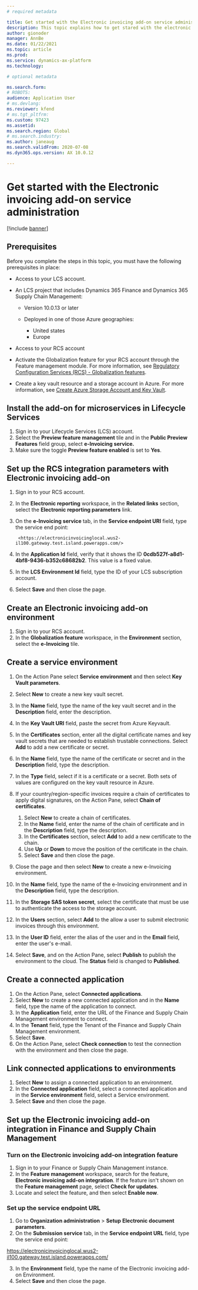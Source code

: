 ```yaml
---
# required metadata

title: Get started with the Electronic invoicing add-on service administration
description: This topic explains how to get stared with the electronic invoicing add-on. 
author: gionoder
manager: AnnBe
ms.date: 01/22/2021
ms.topic: article
ms.prod: 
ms.service: dynamics-ax-platform
ms.technology: 

# optional metadata

ms.search.form: 
# ROBOTS: 
audience: Application User
# ms.devlang: 
ms.reviewer: kfend
# ms.tgt_pltfrm: 
ms.custom: 97423
ms.assetid: 
ms.search.region: Global
# ms.search.industry: 
ms.author: janeaug
ms.search.validFrom: 2020-07-08
ms.dyn365.ops.version: AX 10.0.12

---
```


# Get started with the Electronic invoicing add-on service administration

[!include [banner](../includes/banner.md)]

## Prerequisites

Before you complete the steps in this topic, you must have the following prerequisites in place:

   - Access to your LCS account.
   - An LCS project that includes Dynamics 365 Finance and Dynamics 365 Supply Chain Management:
    
        - Version 10.0.13 or later
        - Deployed in one of those Azure geographies:

             - United states
             - Europe

   - Access to your RCS account
   - Activate the Globalization feature for your RCS account through the Feature management module. For more information, see [Regulatory Configuration Services (RCS) - Globalization features](rcs-globalization-feature.md).
   - Create a key vault resource and a storage account in Azure. For more information, see [Create Azure Storage Account and Key Vault](e-invoicing-create-azure-storage-account-key-vault.md).

## Install the add-on for microservices in Lifecycle Services 

1. Sign in to your Lifecycle Services (LCS) account.
2. Select the **Preview feature management** tile and in the **Public Preview Features** field group, select **e-Invoicing service.**
3. Make sure the toggle **Preview feature enabled** is set to **Yes**.

## Set up the RCS integration parameters with Electronic invoicing add-on 

1. Sign in to your RCS account.
2. In the **Electronic reporting** workspace, in the **Related links** section, select the **Electronic reporting parameters** link.
3. On the **e-Invoicing service** tab, in the **Service endpoint URI** field, type the service end point:

        <https://electronicinvoicinglocal.wus2-il100.gateway.test.island.powerapps.com/>

4. In the **Application Id** field, verify that it shows the ID **0cdb527f-a8d1-4bf8-9436-b352c68682b2**. This value is a fixed value.
5. In the **LCS Environment Id** field, type the ID of your LCS subscription account.
6. Select **Save** and then close the page.


## Create an Electronic invoicing add-on environment

1. Sign in to your RCS account.
2. In the **Globalization feature** workspace, in the **Environment** section, select the **e-Invoicing** tile.

## Create a service environment

1. On the Action Pane select **Service environment** and then select **Key Vault parameters**.
2. Select **New** to create a new key vault secret.
3. In the **Name** field, type the name of the key vault secret and in the **Description** field, enter the description.
4. In the **Key Vault URI** field, paste the secret from Azure Keyvault.
5. In the **Certificates** section, enter all the digital certificate names and key vault secrets that are needed to establish trustable connections. Select **Add** to add a new certificate or secret.
6. In the **Name** field, type the name of the certificate or secret and in the **Description** field, type the description.
7. In the **Type** field, select if it is a certificate or a secret. Both sets of values are configured on the key vault resource in Azure.
8. If your country/region-specific invoices require a chain of certificates to apply digital signatures, on the Action Pane, select **Chain of certificates**.

    1. Select **New** to create a chain of certificates.
    2. In the **Name** field, enter the name of the chain of certificate and in the **Description** field, type the description.
    3. In the **Certificates** section, select **Add** to add a new certificate to the chain.
    4. Use **Up** or **Down** to move the position of the certificate in the chain. 
    5. Select **Save** and then close the page.

9. Close the page and then select **New** to create a new e-Invoicing environment.
10. In the **Name** field, type the name of the e-Invoicing environment and in the **Description** field, type the description.
11. In the **Storage SAS token secret**, select the certificate that must be use to authenticate the access to the storage account.
12. In the **Users** section, select **Add** to the allow a user to submit electronic invoices through this environment.
13. In the **User ID** field, enter the alias of the user and in the **Email** field, enter the user's e-mail.
14. Select **Save**, and on the Action Pane, select **Publish** to publish the environment to the cloud. The **Status** field is changed to **Published**.


## Create a connected application

1. On the Action Pane, select **Connected applications**.
2. Select **New** to create a new connected application and in the **Name** field, type the name of the application to connect.
3. In the **Application** field, enter the URL of the Finance and Supply Chain Management environment to connect.
4. In the **Tenant** field, type the Tenant of the Finance and Supply Chain Management environment.
5. Select **Save**.
6. On the Action Pane, select **Check connection** to test the connection with the environment and then close the page. 

## Link connected applications to environments

1. Select **New** to assign a connected application to an environment.
2. In the **Connected application** field, select a connected application and in the **Service environment** field, select a Service environment.
3. Select **Save** and then close the page.

## Set up the Electronic invoicing add-on integration in Finance and Supply Chain Management

### Turn on the Electronic invoicing add-on integration feature

1. Sign in to your Finance or Supply Chain Management instance.
2. In the **Feature management** workspace, search for the feature, **Electronic invoicing add-on integration**. If the feature isn't shown on the **Feature management** page, select **Check for updates**.
3. Locate and select the feature, and then select **Enable now**.

### Set up the service endpoint URL

1. Go to **Organization administration** > **Setup** **Electronic document parameters**.
2. On the **Submission service** tab, in the **Service endpoint URL** field, type the service end point:

<https://electronicinvoicinglocal.wus2-il100.gateway.test.island.powerapps.com/>

3. In the **Environment** field, type the name of the Electronic invoicing add-on Environment.
4. Select **Save** and then close the page.

